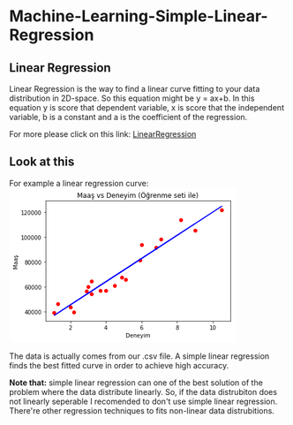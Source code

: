 # Machine-Learning-Simple-Linear-Regression

## Linear Regression 

Linear Regression is the way to find a linear curve fitting to your data distribution in 2D-space. So this equation might be y = ax+b. In this equation y is score that dependent variable, x is score that the independent variable, b is a constant and a is the coefficient of the regression. 

For more please click on this link:  [LinearRegression](https://en.wikipedia.org/wiki/Linear_regression)

## Look at this
For example a linear regression curve:
![SalaryVsExperience](https://github.com/OmerFarukTekgozoglu/Machine-Learning-Simple-Linear-Regression/blob/master/photo/SalaryVsExperience.png?raw=true "Salary vs Experience")

The data is actually comes from our .csv file. A simple linear regression finds the best fitted curve in order to achieve high accuracy.

**Note that:** simple linear regression can one of the best solution of the problem where the data distribute linearly. So, if the data distrubiton does not linearly seperable I recomended to don't use simple linear regression. There're other regression techniques to fits non-linear data distrubitions.
